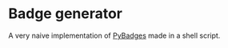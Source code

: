 # Badge generator

A very naive implementation of [PyBadges](https://github.com/google/pybadges) made in a shell script.
